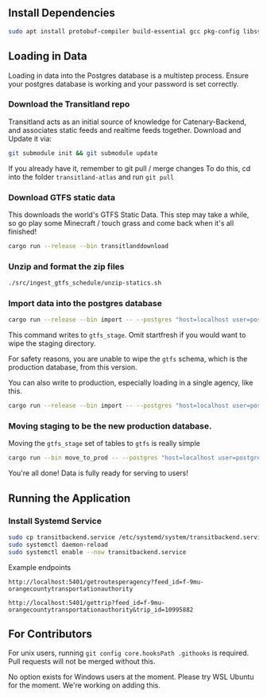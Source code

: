 ## Install Dependencies

```bash
sudo apt install protobuf-compiler build-essential gcc pkg-config libssl-dev postgresql unzip wget
```

## Loading in Data
Loading in data into the Postgres database is a multistep process. Ensure your postgres database is working and your password is set correctly.

### Download the Transitland repo
Transitland acts as an initial source of knowledge for Catenary-Backend, and associates static feeds and realtime feeds together.
Download and Update it via:
```bash
git submodule init && git submodule update
```

If you already have it, remember to git pull / merge changes
To do this, cd into the folder `transitland-atlas` and run `git pull`

### Download GTFS static data
This downloads the world's GTFS Static Data. This step may take a while, so go play some Minecraft / touch grass and come back when it's all finished!
```bash
cargo run --release --bin transitlanddownload
```

### Unzip and format the zip files
```bash
./src/ingest_gtfs_schedule/unzip-statics.sh
```

### Import data into the postgres database

```bash
cargo run --release --bin import -- --postgres "host=localhost user=postgres password=correcthorsebatterystaple" --threads 25 --startfresh true --isprod false
```

This command writes to `gtfs_stage`. 
Omit startfresh if you would want to wipe the staging directory.

For safety reasons, you are unable to wipe the `gtfs` schema, which is the production database, from this version.

You can also write to production, especially loading in a single agency, like this.

```bash
cargo run --release --bin import -- --postgres "host=localhost user=postgres password=correcthorsebatterystaple" --threads 25 --startfresh false --limittostaticfeed f-9q9-caltrain --isprod true
```

### Moving staging to be the new production database.

Moving the `gtfs_stage` set of tables to `gtfs` is really simple

```bash
cargo run --bin move_to_prod -- --postgres "host=localhost user=postgres password=correcthorsebatterystaple"
```

You're all done! Data is fully ready for serving to users!

## Running the Application

### Install Systemd Service
```bash
sudo cp transitbackend.service /etc/systemd/system/transitbackend.service
sudo systemctl daemon-reload
sudo systemctl enable --now transitbackend.service
```

Example endpoints

`http://localhost:5401/getroutesperagency?feed_id=f-9mu-orangecountytransportationauthority`

`http://localhost:5401/gettrip?feed_id=f-9mu-orangecountytransportationauthority&trip_id=10995882`

## For Contributors

For unix users, running `git config core.hooksPath .githooks` is required.
Pull requests will not be merged without this.

No option exists for Windows users at the moment. Please try WSL Ubuntu for the moment. We're working on adding this.
